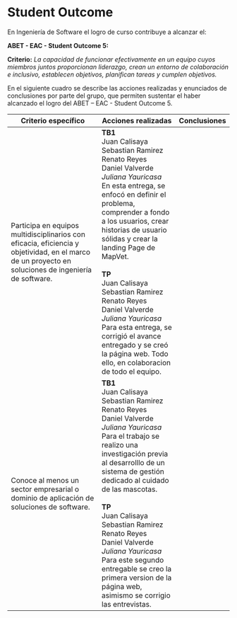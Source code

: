 ﻿# Student Outcome

En Ingeniería de Software el logro de curso contribuye a alcanzar el:

**ABET - EAC - Student Outcome 5:**

**Criterio:** _La capacidad de funcionar efectivamente en un equipo cuyos miembros juntos proporcionan liderazgo, crean un entorno de colaboración e inclusivo, establecen objetivos, planifican tareas y cumplen objetivos._

En el siguiente cuadro se describe las acciones realizadas y enunciados de conclusiones por parte del grupo, que permiten sustentar el haber alcanzado el logro del ABET – EAC - Student Outcome 5.

| Criterio específico | Acciones realizadas                                                                                                                                                                                                                                                                                                                                                                                                                                                                                                 | Conclusiones |
|---------------------------------------------------------------------------------------|---------------------------------------------------------------------------------------------------------------------------------------------------------------------------------------------------------------------------------------------------------------------------------------------------------------------------------------------------------------------------------------------------------------------------------------------------------------------------------------------------------------------|--------------|
| Participa en equipos multidisciplinarios con eficacia, eficiencia y objetividad, en el marco de un proyecto en soluciones de ingeniería de software. | **TB1**<br>Juan Calisaya<br>Sebastian Ramirez<br>Renato Reyes<br>Daniel Valverde<br>*Juliana Yauricasa*<br>En esta entrega, se enfocó en definir el problema, comprender a fondo a los usuarios, crear historias de usuario sólidas y crear la landing Page de MapVet. <br><br>**TP**<br>Juan Calisaya<br>Sebastian Ramirez<br>Renato Reyes<br>Daniel Valverde<br>*Juliana Yauricasa*<br>Para esta entrega, se corrigió el avance entregado y se creó la página web. Todo ello, en colaboracion de todo el equipo.	 | 	|
| Conoce al menos un sector empresarial o dominio de aplicación de soluciones de software. | **TB1**<br>Juan Calisaya<br>Sebastian Ramirez<br>Renato Reyes<br>Daniel Valverde<br>*Juliana Yauricasa*<br>Para el trabajo se realizo una investigación previa al desarrolllo de un sistema de gestión dedicado al cuidado de las mascotas. <br><br>**TP**<br>Juan Calisaya<br>Sebastian Ramirez<br>Renato Reyes<br>Daniel Valverde<br>*Juliana Yauricasa*<br> Para este segundo entregable se creo la primera version de la página web, asimismo se corrigio las entrevistas.                                      |  |